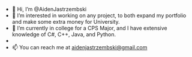 - 👋 Hi, I’m @AidenJastrzembski
- 👀 I’m interested in working on any project, to both expand my portfolio and make some extra money for University.
- 🌱 I’m currently in college for a CPS Major, and I have extensive knowledge of C#, C++, Java, and Python.
- 
- 📫 You can reach me at aidenjastrzembski@gmail.com

<!---
AidenJastrzembski/AidenJastrzembski is a ✨ special ✨ repository because its `README.md` (this file) appears on your GitHub profile.
You can click the Preview link to take a look at your changes.
--->
